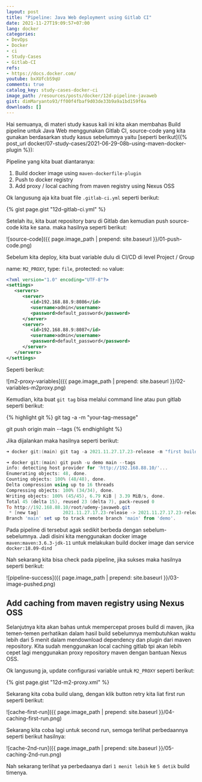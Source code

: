 ```yaml
---
layout: post
title: "Pipeline: Java Web deployment using Gitlab CI"
date: 2021-11-27T19:09:57+07:00
lang: docker
categories:
- DevOps
- Docker
- ci
- Study-Cases
- Gitlab-CI
refs: 
- https://docs.docker.com/
youtube: bxXUfcbS9qU
comments: true
catalog_key: study-cases-docker-ci
image_path: /resources/posts/docker/12d-pipeline-javaweb
gist: dimMaryanto93/ff00f4fbaf9d03de33b9a9a1bd159f6a
downloads: []
---
```


Hai semuanya, di materi study kasus kali ini kita akan membahas Build pipeline untuk Java Web menggunakan Gitlab CI, source-code yang kita gunakan berdasarkan study kasus sebelumnya yaitu [seperti berikut]({% post_url docker/07-study-cases/2021-06-29-08b-using-maven-docker-plugin %}):

Pipeline yang kita buat diantaranya:

1. Build docker image using `maven-dockerfile-plugin`
2. Push to docker registry
3. Add proxy / local caching from maven registry using Nexus OSS

Ok langusung aja kita buat file `.gitlab-ci.yml` seperti berikut:

{% gist page.gist "12d-gitlab-ci.yml" %}

Setelah itu, kita buat repository baru di Gitlab dan kemudian push source-code kita ke sana. maka hasilnya seperti berikut:

![source-code]({{ page.image_path | prepend: site.baseurl }}/01-push-code.png)

Sebelum kita deploy, kita buat variable dulu di CI/CD di level Project / Group

name: `M2_PROXY`, 
type: `file`, 
protected: `no`
value: 

```xml
<?xml version="1.0" encoding="UTF-8"?>
<settings>
   <servers>
      <server>
         <id>192.168.88.9:8086</id>
         <username>admin</username>
         <password>default_password</password>
      </server>
      <server>
         <id>192.168.88.9:8087</id>
         <username>admin</username>
         <password>default_password</password>
      </server>
   </servers>
</settings>
```

Seperti berikut:

![m2-proxy-variables]({{ page.image_path | prepend: site.baseurl }}/02-variables-m2proxy.png)

Kemudian, kita buat `git tag` bisa melalui command line atau pun gitlab seperti berikut:

{% highlight git %}
git tag -a <tag-version> -m "your-tag-message"

git push origin main --tags
{% endhighlight %}

Jika dijalankan maka hasilnya seperti berikut:

```powershell
➜ docker git:(main) git tag -a 2021.11.27.17.23-release -m "first build javaweb using gitlab ci"

➜ docker git:(main) git push -u demo main --tags
info: detecting host provider for 'http://192.168.88.10/'...
Enumerating objects: 48, done.
Counting objects: 100% (48/48), done.
Delta compression using up to 16 threads
Compressing objects: 100% (34/34), done.
Writing objects: 100% (45/45), 6.79 KiB | 3.39 MiB/s, done.
Total 45 (delta 15), reused 23 (delta 7), pack-reused 0
To http://192.168.88.10/root/udemy-javaweb.git
 * [new tag]         2021.11.27.17.23-release -> 2021.11.27.17.23-release
Branch 'main' set up to track remote branch 'main' from 'demo'.
```

Pada pipeline di tersebut agak sedikit berbeda dengan sebelum-sebelumnya. Jadi disini kita menggunakan docker image `maven:maven:3.6.3-jdk-11` untuk melakukan build docker image dan service `docker:18.09-dind`

Nah sekarang kita bisa check pada pipeline, jika sukses maka hasilnya seperti berikut:

![pipeline-success]({{ page.image_path | prepend: site.baseurl }}/03-image-pushed.png)

## Add caching from maven registry using Nexus OSS

Selanjutnya kita akan bahas untuk mempercepat proses build di maven, jika temen-temen perhatikan dalam hasil build sebelumnya membutuhkan waktu lebih dari 5 menit dalam mendownload dependency dan plugin dari maven repository. Kita sudah menggunakan local caching gitlab tpi akan lebih cepet lagi menggunakan proxy repository maven dengan bantuan Nexus OSS.

Ok langusung ja, update configurasi variable untuk `M2_PROXY` seperti berikut:

{% gist page.gist "12d-m2-proxy.xml" %}

Sekarang kita coba build ulang, dengan klik button retry kita liat first run seperti berikut:

![cache-first-run]({{ page.image_path | prepend: site.baseurl }}/04-caching-first-run.png)

Sekarang kita coba lagi untuk second run, semoga terlihat perbedaannya seperti berikut hasilnya:

![cache-2nd-run]({{ page.image_path | prepend: site.baseurl }}/05-caching-2nd-run.png)

Nah sekarang terlihat ya perbedaanya dari `1 menit lebih` ke `5 detik` build timenya.